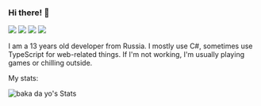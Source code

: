 ### Hi there! 👋

<img src="https://img.shields.io/badge/Discord-baka%20da%20yo%235522-%235865F2?logo=discord"/> ![](https://img.shields.io/github/followers/TaeKwonZeus?logo=github)
![](https://img.shields.io/github/stars/TaeKwonZeus?logo=github)
![](https://img.shields.io/reddit/user-karma/combined/TaeKwonZeuss?logo=reddit)

I am a 13 years old developer from Russia. I mostly use C#, sometimes use TypeScript for web-related things. If I'm not working, I'm usually playing games or chilling outside.

My stats:

![baka da yo's Stats](https://github-readme-stats.vercel.app/api?username=TaeKwonZeus&show_icons=true&theme=calm)
